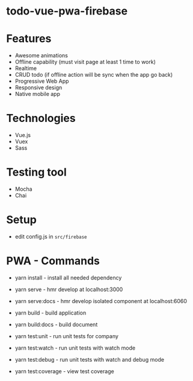 # todo-vue-pwa-firebase

# Features
- Awesome animations
- Offline capability (must visit page at least 1 time to work)
- Realtime
- CRUD todo (if offline action will be sync when the app go back)
- Progressive Web App
- Responsive design
- Native mobile app

# Technologies
- Vue.js
- Vuex
- Sass

# Testing tool
- Mocha
- Chai

# Setup
- edit config.js in `src/firebase`

# PWA - Commands
- yarn install - install all needed dependency

- yarn serve - hmr develop at localhost:3000
- yarn serve:docs - hmr develop isolated component at localhost:6060

- yarn build - build application
- yarn build:docs - build document

- yarn test:unit - run unit tests for company
- yarn test:watch - run unit tests with watch mode
- yarn test:debug - run unit tests with watch and debug mode
- yarn test:coverage - view test coverage